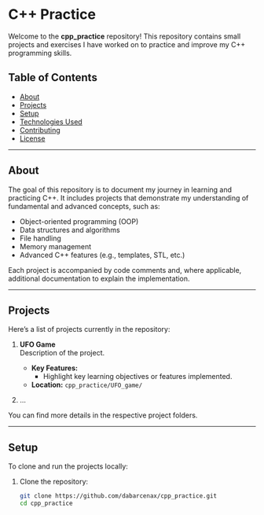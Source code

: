 # C++ Practice

Welcome to the **cpp_practice** repository! This repository contains small projects and exercises I have worked on to practice and improve my C++ programming skills.

## Table of Contents

- [About](#about)
- [Projects](#projects)
- [Setup](#setup)
- [Technologies Used](#technologies-used)
- [Contributing](#contributing)
- [License](#license)

---

## About

The goal of this repository is to document my journey in learning and practicing C++. It includes projects that demonstrate my understanding of fundamental and advanced concepts, such as:

- Object-oriented programming (OOP)
- Data structures and algorithms
- File handling
- Memory management
- Advanced C++ features (e.g., templates, STL, etc.)

Each project is accompanied by code comments and, where applicable, additional documentation to explain the implementation.

---

## Projects

Here’s a list of projects currently in the repository:

1. **UFO Game**  
   Description of the project.  
   - **Key Features:**  
     - Highlight key learning objectives or features implemented.
   - **Location:** `cpp_practice/UFO_game/`

2. ...

You can find more details in the respective project folders.

---

## Setup

To clone and run the projects locally:

1. Clone the repository:
   ```bash
   git clone https://github.com/dabarcenax/cpp_practice.git
   cd cpp_practice
